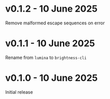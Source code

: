# v0.1.2 - 10 June 2025

Remove malformed escape sequences on error

# v0.1.1 - 10 June 2025

Rename from `lumina` to `brightness-cli`

# v0.1.0 - 10 June 2025

Initial release
